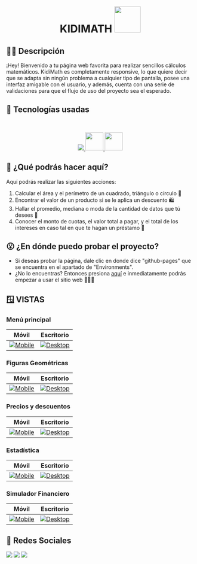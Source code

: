 <h1 align="center">KIDIMATH <img src="https://i.postimg.cc/WpB3Hq7Y/KidiMath.png" width="70px"></h1>

## ✍🏻 Descripción
¡Hey! Bienvenido a tu página web favorita para realizar sencillos cálculos matemáticos. KidiMath es completamente responsive, lo que quiere decir que se adapta sin ningún problema a cualquier tipo de pantalla, posee una interfaz amigable con el usuario, y además, cuenta con una serie de validaciones para que el flujo de uso del proyecto sea el esperado.

##  🚀 Tecnologías usadas
<br/>
<p align="center"> 
    <a href="https://developer.mozilla.org/en-US/docs/Web/JavaScript" target="_blank" title="JavaScript"> <img src="https://img.icons8.com/color/48/000000/javascript.png"/> </a> 
    <a href="https://www.w3.org/html/" target="_blank"title="HTML5"> <img src="https://img.icons8.com/color/48/000000/html-5.png" width="48px"/> </a> 
	<a href="https://www.w3schools.com/css/" target="_blank" title="CSS3"> <img src="https://img.icons8.com/color/48/000000/css3.png" width="48px"/> </a> </p>


## 🤔 ¿Qué podrás hacer aquí?
Aquí podrás realizar las siguientes acciones:
1. Calcular el área y el perímetro de un cuadrado, triángulo o círculo 📐
2. Encontrar el valor de un producto si se le aplica un descuento 🛍️
3. Hallar el promedio, mediana o moda de la cantidad de datos que tú desees 🔢
4. Conocer el monto de cuotas, el valor total a pagar, y el total de los intereses en caso tal en que te hagan un préstamo 🤑

## 😮 ¿En dónde puedo probar el proyecto?
- Si deseas probar la página, dale clic en donde dice "github-pages" que se encuentra en el apartado de "Environments".
- ¿No lo encuentras? Entonces presiona [aquí](https://valenciajcamilo.github.io/KidiMath/ "aquí") e inmediatamente podrás empezar a usar el sitio web 🙋🏻‍♂️

## 🪟 VISTAS
### Menú principal
|  Móvil | Escritorio  |
| ------------ | ------------ |
| [![Mobile](https://s3.us-west-2.amazonaws.com/secure.notion-static.com/59f04677-6802-4531-875f-1bb9b0606eb4/Mobile_-_Inicio.jpg?X-Amz-Algorithm=AWS4-HMAC-SHA256&X-Amz-Content-Sha256=UNSIGNED-PAYLOAD&X-Amz-Credential=AKIAT73L2G45EIPT3X45%2F20220129%2Fus-west-2%2Fs3%2Faws4_request&X-Amz-Date=20220129T125956Z&X-Amz-Expires=86400&X-Amz-Signature=fb74fb4e77bc8ad9e761429d2d86076f5505ca52df524c051aeefa272893db57&X-Amz-SignedHeaders=host&response-content-disposition=filename%20%3D%22Mobile%2520-%2520Inicio.jpg%22&x-id=GetObject "Mobile")](https://s3.us-west-2.amazonaws.com/secure.notion-static.com/59f04677-6802-4531-875f-1bb9b0606eb4/Mobile_-_Inicio.jpg?X-Amz-Algorithm=AWS4-HMAC-SHA256&X-Amz-Content-Sha256=UNSIGNED-PAYLOAD&X-Amz-Credential=AKIAT73L2G45EIPT3X45%2F20220129%2Fus-west-2%2Fs3%2Faws4_request&X-Amz-Date=20220129T125956Z&X-Amz-Expires=86400&X-Amz-Signature=fb74fb4e77bc8ad9e761429d2d86076f5505ca52df524c051aeefa272893db57&X-Amz-SignedHeaders=host&response-content-disposition=filename%20%3D%22Mobile%2520-%2520Inicio.jpg%22&x-id=GetObject "Mobile")  | [![Desktop](https://s3.us-west-2.amazonaws.com/secure.notion-static.com/ff4d0d02-28e2-4337-991b-65f35c83616f/PC_-_Inicio.png?X-Amz-Algorithm=AWS4-HMAC-SHA256&X-Amz-Content-Sha256=UNSIGNED-PAYLOAD&X-Amz-Credential=AKIAT73L2G45EIPT3X45%2F20220129%2Fus-west-2%2Fs3%2Faws4_request&X-Amz-Date=20220129T130513Z&X-Amz-Expires=86400&X-Amz-Signature=0063eb083cb204a9151232fd0b55900274cc061fd181f2b5227fde1e606b0bd0&X-Amz-SignedHeaders=host&response-content-disposition=filename%20%3D%22PC%2520-%2520Inicio.png%22&x-id=GetObject "Desktop")](https://s3.us-west-2.amazonaws.com/secure.notion-static.com/ff4d0d02-28e2-4337-991b-65f35c83616f/PC_-_Inicio.png?X-Amz-Algorithm=AWS4-HMAC-SHA256&X-Amz-Content-Sha256=UNSIGNED-PAYLOAD&X-Amz-Credential=AKIAT73L2G45EIPT3X45%2F20220129%2Fus-west-2%2Fs3%2Faws4_request&X-Amz-Date=20220129T130513Z&X-Amz-Expires=86400&X-Amz-Signature=0063eb083cb204a9151232fd0b55900274cc061fd181f2b5227fde1e606b0bd0&X-Amz-SignedHeaders=host&response-content-disposition=filename%20%3D%22PC%2520-%2520Inicio.png%22&x-id=GetObject "Desktop")

### Figuras Geométricas
|  Móvil | Escritorio  |
| ------------ | ------------ |
| [![Mobile](https://s3.us-west-2.amazonaws.com/secure.notion-static.com/721f32b1-1449-4e7b-ada4-b2589cee6602/Mobile_-_Figuras.png?X-Amz-Algorithm=AWS4-HMAC-SHA256&X-Amz-Content-Sha256=UNSIGNED-PAYLOAD&X-Amz-Credential=AKIAT73L2G45EIPT3X45%2F20220129%2Fus-west-2%2Fs3%2Faws4_request&X-Amz-Date=20220129T134239Z&X-Amz-Expires=86400&X-Amz-Signature=b22d0331aece26f8ccdc162e826a8ab863905d045b6f9b0a932491746ff27255&X-Amz-SignedHeaders=host&response-content-disposition=filename%20%3D%22Mobile%2520-%2520Figuras.png%22&x-id=GetObject "Mobile")](https://s3.us-west-2.amazonaws.com/secure.notion-static.com/721f32b1-1449-4e7b-ada4-b2589cee6602/Mobile_-_Figuras.png?X-Amz-Algorithm=AWS4-HMAC-SHA256&X-Amz-Content-Sha256=UNSIGNED-PAYLOAD&X-Amz-Credential=AKIAT73L2G45EIPT3X45%2F20220129%2Fus-west-2%2Fs3%2Faws4_request&X-Amz-Date=20220129T134239Z&X-Amz-Expires=86400&X-Amz-Signature=b22d0331aece26f8ccdc162e826a8ab863905d045b6f9b0a932491746ff27255&X-Amz-SignedHeaders=host&response-content-disposition=filename%20%3D%22Mobile%2520-%2520Figuras.png%22&x-id=GetObject "Mobile")  | [![Desktop](https://s3.us-west-2.amazonaws.com/secure.notion-static.com/fab711f4-441b-4823-b6e4-3c070efde27d/PC_-_Figuras.png?X-Amz-Algorithm=AWS4-HMAC-SHA256&X-Amz-Content-Sha256=UNSIGNED-PAYLOAD&X-Amz-Credential=AKIAT73L2G45EIPT3X45%2F20220129%2Fus-west-2%2Fs3%2Faws4_request&X-Amz-Date=20220129T134235Z&X-Amz-Expires=86400&X-Amz-Signature=a34edfe571126a6f57e4f49885e3d8621cbc5b1fd32e94962697949d0ada7c29&X-Amz-SignedHeaders=host&response-content-disposition=filename%20%3D%22PC%2520-%2520Figuras.png%22&x-id=GetObject "Desktop")](https://s3.us-west-2.amazonaws.com/secure.notion-static.com/fab711f4-441b-4823-b6e4-3c070efde27d/PC_-_Figuras.png?X-Amz-Algorithm=AWS4-HMAC-SHA256&X-Amz-Content-Sha256=UNSIGNED-PAYLOAD&X-Amz-Credential=AKIAT73L2G45EIPT3X45%2F20220129%2Fus-west-2%2Fs3%2Faws4_request&X-Amz-Date=20220129T134235Z&X-Amz-Expires=86400&X-Amz-Signature=a34edfe571126a6f57e4f49885e3d8621cbc5b1fd32e94962697949d0ada7c29&X-Amz-SignedHeaders=host&response-content-disposition=filename%20%3D%22PC%2520-%2520Figuras.png%22&x-id=GetObject "Desktop")

### Precios y descuentos
|  Móvil | Escritorio  |
| ------------ | ------------ |
| [![Mobile](https://s3.us-west-2.amazonaws.com/secure.notion-static.com/9927804f-ba3e-44fb-864a-a87ba5e8635b/Mobile_-_Dctos.png?X-Amz-Algorithm=AWS4-HMAC-SHA256&X-Amz-Content-Sha256=UNSIGNED-PAYLOAD&X-Amz-Credential=AKIAT73L2G45EIPT3X45%2F20220129%2Fus-west-2%2Fs3%2Faws4_request&X-Amz-Date=20220129T134246Z&X-Amz-Expires=86400&X-Amz-Signature=6811cdf385fdc761376cfac877ffe161f7485da0f5b669a8ab6e97d96a4fdecc&X-Amz-SignedHeaders=host&response-content-disposition=filename%20%3D%22Mobile%2520-%2520Dctos.png%22&x-id=GetObject "Mobile")](https://s3.us-west-2.amazonaws.com/secure.notion-static.com/9927804f-ba3e-44fb-864a-a87ba5e8635b/Mobile_-_Dctos.png?X-Amz-Algorithm=AWS4-HMAC-SHA256&X-Amz-Content-Sha256=UNSIGNED-PAYLOAD&X-Amz-Credential=AKIAT73L2G45EIPT3X45%2F20220129%2Fus-west-2%2Fs3%2Faws4_request&X-Amz-Date=20220129T134246Z&X-Amz-Expires=86400&X-Amz-Signature=6811cdf385fdc761376cfac877ffe161f7485da0f5b669a8ab6e97d96a4fdecc&X-Amz-SignedHeaders=host&response-content-disposition=filename%20%3D%22Mobile%2520-%2520Dctos.png%22&x-id=GetObject "Mobile") | [![Desktop](https://s3.us-west-2.amazonaws.com/secure.notion-static.com/ac1ab4ac-4777-485a-adc1-8cae1eec8da1/PC_-_Dctos.png?X-Amz-Algorithm=AWS4-HMAC-SHA256&X-Amz-Content-Sha256=UNSIGNED-PAYLOAD&X-Amz-Credential=AKIAT73L2G45EIPT3X45%2F20220129%2Fus-west-2%2Fs3%2Faws4_request&X-Amz-Date=20220129T134244Z&X-Amz-Expires=86400&X-Amz-Signature=d9e96cc02a759ed4699a3b2dbedd16d11592d60955cd69f611c888033e0395fa&X-Amz-SignedHeaders=host&response-content-disposition=filename%20%3D%22PC%2520-%2520Dctos.png%22&x-id=GetObject "Desktop")](https://s3.us-west-2.amazonaws.com/secure.notion-static.com/ac1ab4ac-4777-485a-adc1-8cae1eec8da1/PC_-_Dctos.png?X-Amz-Algorithm=AWS4-HMAC-SHA256&X-Amz-Content-Sha256=UNSIGNED-PAYLOAD&X-Amz-Credential=AKIAT73L2G45EIPT3X45%2F20220129%2Fus-west-2%2Fs3%2Faws4_request&X-Amz-Date=20220129T134244Z&X-Amz-Expires=86400&X-Amz-Signature=d9e96cc02a759ed4699a3b2dbedd16d11592d60955cd69f611c888033e0395fa&X-Amz-SignedHeaders=host&response-content-disposition=filename%20%3D%22PC%2520-%2520Dctos.png%22&x-id=GetObject "Desktop")

### Estadística
|  Móvil | Escritorio  |
| ------------ | ------------ |
| [![Mobile](https://s3.us-west-2.amazonaws.com/secure.notion-static.com/85a1b050-3813-4dfc-babb-948dce1714b2/Mobile_-_Estadistica.png?X-Amz-Algorithm=AWS4-HMAC-SHA256&X-Amz-Content-Sha256=UNSIGNED-PAYLOAD&X-Amz-Credential=AKIAT73L2G45EIPT3X45%2F20220129%2Fus-west-2%2Fs3%2Faws4_request&X-Amz-Date=20220129T134249Z&X-Amz-Expires=86400&X-Amz-Signature=7b3be09a9f085f32b7319dc281c84b47612197ef77904ba3772d94ee6339554f&X-Amz-SignedHeaders=host&response-content-disposition=filename%20%3D%22Mobile%2520-%2520Estadistica.png%22&x-id=GetObject "Mobile")](https://s3.us-west-2.amazonaws.com/secure.notion-static.com/85a1b050-3813-4dfc-babb-948dce1714b2/Mobile_-_Estadistica.png?X-Amz-Algorithm=AWS4-HMAC-SHA256&X-Amz-Content-Sha256=UNSIGNED-PAYLOAD&X-Amz-Credential=AKIAT73L2G45EIPT3X45%2F20220129%2Fus-west-2%2Fs3%2Faws4_request&X-Amz-Date=20220129T134249Z&X-Amz-Expires=86400&X-Amz-Signature=7b3be09a9f085f32b7319dc281c84b47612197ef77904ba3772d94ee6339554f&X-Amz-SignedHeaders=host&response-content-disposition=filename%20%3D%22Mobile%2520-%2520Estadistica.png%22&x-id=GetObject "Mobile") | [![Desktop](https://s3.us-west-2.amazonaws.com/secure.notion-static.com/36193917-5226-4c0d-bfd6-749f65c4627e/PC_-_Estadistica.png?X-Amz-Algorithm=AWS4-HMAC-SHA256&X-Amz-Content-Sha256=UNSIGNED-PAYLOAD&X-Amz-Credential=AKIAT73L2G45EIPT3X45%2F20220129%2Fus-west-2%2Fs3%2Faws4_request&X-Amz-Date=20220129T134251Z&X-Amz-Expires=86400&X-Amz-Signature=6032c2cff0b6e21b2cc735470b73fc01198d7ec0af315d8b76c06da0301d9a24&X-Amz-SignedHeaders=host&response-content-disposition=filename%20%3D%22PC%2520-%2520Estadistica.png%22&x-id=GetObject "Desktop")](https://s3.us-west-2.amazonaws.com/secure.notion-static.com/36193917-5226-4c0d-bfd6-749f65c4627e/PC_-_Estadistica.png?X-Amz-Algorithm=AWS4-HMAC-SHA256&X-Amz-Content-Sha256=UNSIGNED-PAYLOAD&X-Amz-Credential=AKIAT73L2G45EIPT3X45%2F20220129%2Fus-west-2%2Fs3%2Faws4_request&X-Amz-Date=20220129T134251Z&X-Amz-Expires=86400&X-Amz-Signature=6032c2cff0b6e21b2cc735470b73fc01198d7ec0af315d8b76c06da0301d9a24&X-Amz-SignedHeaders=host&response-content-disposition=filename%20%3D%22PC%2520-%2520Estadistica.png%22&x-id=GetObject "Desktop")

### Simulador Financiero
|  Móvil | Escritorio  |
| ------------ | ------------ |
| [![Mobile](https://s3.us-west-2.amazonaws.com/secure.notion-static.com/0688fd01-de35-4d7b-86ab-679ea557fb76/Mobile_-_Simulador.png?X-Amz-Algorithm=AWS4-HMAC-SHA256&X-Amz-Content-Sha256=UNSIGNED-PAYLOAD&X-Amz-Credential=AKIAT73L2G45EIPT3X45%2F20220129%2Fus-west-2%2Fs3%2Faws4_request&X-Amz-Date=20220129T134253Z&X-Amz-Expires=86400&X-Amz-Signature=7d7fdf37e4cc5fb6f4358cb430cdca417df8b33d3e5089c2234b77dadd3e9f6a&X-Amz-SignedHeaders=host&response-content-disposition=filename%20%3D%22Mobile%2520-%2520Simulador.png%22&x-id=GetObject "Mobile")](https://s3.us-west-2.amazonaws.com/secure.notion-static.com/0688fd01-de35-4d7b-86ab-679ea557fb76/Mobile_-_Simulador.png?X-Amz-Algorithm=AWS4-HMAC-SHA256&X-Amz-Content-Sha256=UNSIGNED-PAYLOAD&X-Amz-Credential=AKIAT73L2G45EIPT3X45%2F20220129%2Fus-west-2%2Fs3%2Faws4_request&X-Amz-Date=20220129T134253Z&X-Amz-Expires=86400&X-Amz-Signature=7d7fdf37e4cc5fb6f4358cb430cdca417df8b33d3e5089c2234b77dadd3e9f6a&X-Amz-SignedHeaders=host&response-content-disposition=filename%20%3D%22Mobile%2520-%2520Simulador.png%22&x-id=GetObject "Mobile") | [![Desktop](https://s3.us-west-2.amazonaws.com/secure.notion-static.com/7da02c7c-e97f-47bc-8cbc-7542a97f8fd7/PC_-_Simulador.png?X-Amz-Algorithm=AWS4-HMAC-SHA256&X-Amz-Content-Sha256=UNSIGNED-PAYLOAD&X-Amz-Credential=AKIAT73L2G45EIPT3X45%2F20220129%2Fus-west-2%2Fs3%2Faws4_request&X-Amz-Date=20220129T134255Z&X-Amz-Expires=86400&X-Amz-Signature=d9d812d32188cbf7d5d9fb5f131e43796626fed67a9cb5b318c955c9c292c914&X-Amz-SignedHeaders=host&response-content-disposition=filename%20%3D%22PC%2520-%2520Simulador.png%22&x-id=GetObject "Desktop")](https://s3.us-west-2.amazonaws.com/secure.notion-static.com/7da02c7c-e97f-47bc-8cbc-7542a97f8fd7/PC_-_Simulador.png?X-Amz-Algorithm=AWS4-HMAC-SHA256&X-Amz-Content-Sha256=UNSIGNED-PAYLOAD&X-Amz-Credential=AKIAT73L2G45EIPT3X45%2F20220129%2Fus-west-2%2Fs3%2Faws4_request&X-Amz-Date=20220129T134255Z&X-Amz-Expires=86400&X-Amz-Signature=d9d812d32188cbf7d5d9fb5f131e43796626fed67a9cb5b318c955c9c292c914&X-Amz-SignedHeaders=host&response-content-disposition=filename%20%3D%22PC%2520-%2520Simulador.png%22&x-id=GetObject "Desktop")



## 🤘 Redes Sociales

<a href = "https://www.linkedin.com/in/camilo-valencia-51b719226/"><img src="https://img.icons8.com/fluent/48/000000/linkedin.png"/></a>
<a href = "https://twitter.com/Valenciajcamilo"><img src="https://img.icons8.com/fluent/48/000000/twitter.png"/></a>
<a href = "https://www.instagram.com/valenciajcamilo/"><img src="https://img.icons8.com/fluent/48/000000/instagram-new.png"/></a>
